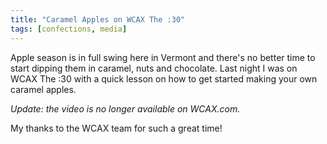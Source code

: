 ```yaml
---
title: "Caramel Apples on WCAX The :30"
tags: [confections, media]
---
```


Apple season is in full swing here in Vermont and there's no better time to start dipping them in caramel, nuts and chocolate. Last night I was on WCAX The :30 with a quick lesson on how to get started making your own caramel apples.

_Update: the video is no longer available on WCAX.com._

My thanks to the WCAX team for such a great time! 